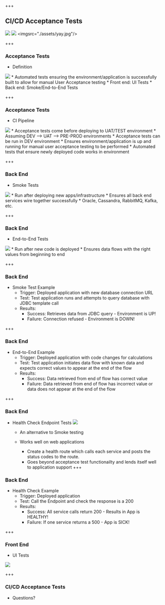 +++
## CI/CD Acceptance Tests
<img src="./assets/championJenkins.jpeg"/>     <img src="./assets/passingJenkins.jpg"/>     <imgsrc="./assets/yay.jpg"/>

+++
### Acceptance Tests
  * Definition
  <img src="./assets/oops.jpg"/>
    * Automated tests ensuring the environment/application is successfully built to allow for manual User Acceptance testing
    * Front end: UI Tests
    * Back end: Smoke/End-to-End Tests

+++
### Acceptance Tests
  * CI Pipeline
  <img src="./assets/devilJenkins.png"/>
    * Acceptance tests come before deploying to UAT/TEST environment
      * Assuming DEV --> UAT --> PRE-PROD environments
    * Acceptance tests can be run in DEV environment
    * Ensures environment/application is up and running for manual user acceptance testing to be performed
    * Automated tests that ensure newly deployed code works in environment

+++
### Back End
  * Smoke Tests
  <img src="./assets/smoketest.jpg"/>
    * Run after deploying new apps/infrastructure
    * Ensures all back end services wire together successfully
      * Oracle, Cassandra, RabbitMQ, Kafka, etc.

+++
### Back End
  * End-to-End Tests
  <img src="./assets/endToEnd.jpg"/>
    * Run after new code is deployed
    * Ensures data flows with the right values from beginning to end

+++
### Back End
  * Smoke Test Example
    * Trigger: Deployed application with new database connection URL
    * Test: Test application runs and attempts to query database with JDBC template call
    * Results:
      * Success: Retrieves data from JDBC query - Environment is UP!
      * Failure: Connection refused - Environment is DOWN!

+++
### Back End
  * End-to-End Example
    * Trigger: Deployed application with code changes for calculations
    * Test: Test application initiates data flow with known data and expects correct values to appear at the end of the flow
    * Results:
      * Success: Data retrieved from end of flow has correct value
      * Failure: Data retrieved from end of flow has incorrect value or data does not appear at the end of the flow

+++

### Back End
  * Health Check Endpoint Tests
    <img src="./assets/health_check.jpg"/>

    * An alternative to Smoke testing
    * Works well on web applications

      * Create a health route which calls each service and posts the status codes to the route.
      * Goes beyond acceptance test functionailty and lends itself well to application support
+++
### Back End
  * Health Check Example
    * Trigger: Deployed application
    * Test: Call the Endpoint and check the response is a 200
    * Results:
      * Success: All service calls return 200 - Results in App is HEALTHY!
      * Failure: If one service returns a 500 - App is SICK!

+++
### Front End
  * UI Tests
  <img src="./assets/dont-always-test.jpg"/>

+++
### CI/CD Acceptance Tests
  * Questions?
